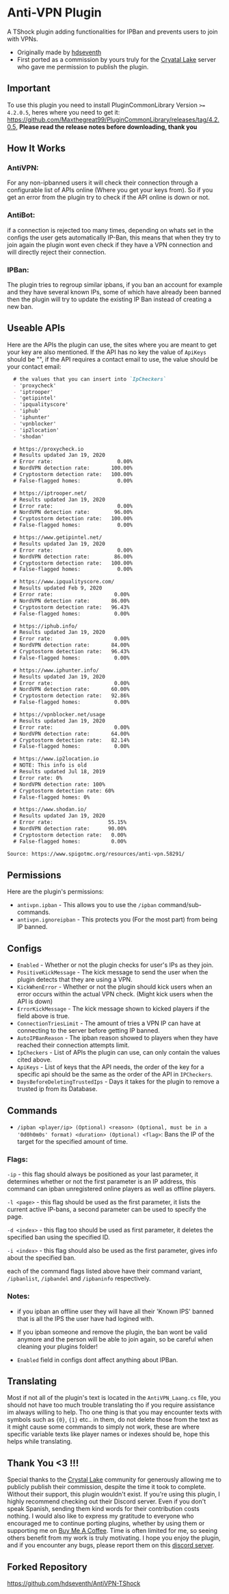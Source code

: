 
# Anti-VPN Plugin

A TShock plugin adding functionalities for IPBan and prevents users to join with VPNs.
- Originally made by [hdseventh](https://github.com/hdseventh)
- First ported as a commission by yours truly for the [Cryatal Lake](https://discord.gg/tFWzhWXFYh) server who gave me permission to publish the plugin.

## Important
To use this plugin you need to install PluginCommonLibrary Version `>= 4.2.0.5`, heres where you need to get it: https://github.com/Maxthegreat99/PluginCommonLibrary/releases/tag/4.2.0.5, **Please read the release notes before downloading, thank you**

## How It Works

### AntiVPN:
For any non-ipbanned users it will check their connection through a configurable list of APIs online (Where you get your keys from). So if you get an error from the plugin try to check if the API online is down or not.

### AntiBot:
if a connection is rejected too many times, depending on whats set in the configs the user gets automatically IP-Ban, this means that when they try to join again the plugin wont even check if they have a VPN connection and will directly reject their connection.

### IPBan:
The plugin tries to regroup similar ipbans, if you ban an account for example and they have several known IPs, some of which have already been banned then the plugin will try to update the existing IP Ban instead of creating a new ban. 

## Useable APIs

Here are the APIs the plugin can use, the sites where you are meant to get your key are also mentioned. If the API has no key  the value of `ApiKeys` should be "", if the API requires a contact email to use, the value should be your contact email:

```md
  # the values that you can insert into `IpCheckers`
  - 'proxycheck'
  - 'iptrooper'
  - 'getipintel'
  - 'ipqualityscore'
  - 'iphub'
  - 'iphunter'
  - 'vpnblocker'
  - 'ip2location'
  - 'shodan'

  # https://proxycheck.io
  # Results updated Jan 19, 2020
  # Error rate:                     0.00%
  # NordVPN detection rate:       100.00%
  # Cryptostorm detection rate:   100.00%
  # False-flagged homes:            0.00%

  # https://iptrooper.net/
  # Results updated Jan 19, 2020
  # Error rate:                     0.00%
  # NordVPN detection rate:        96.00%
  # Cryptostorm detection rate:   100.00%
  # False-flagged homes:            0.00%

  # https://www.getipintel.net/
  # Results updated Jan 19, 2020
  # Error rate:                     0.00%
  # NordVPN detection rate:        86.00%
  # Cryptostorm detection rate:   100.00%
  # False-flagged homes:            0.00%

  # https://www.ipqualityscore.com/
  # Results updated Feb 9, 2020
  # Error rate:                    0.00%
  # NordVPN detection rate:       86.00%
  # Cryptostorm detection rate:   96.43%
  # False-flagged homes:           0.00%

  # https://iphub.info/
  # Results updated Jan 19, 2020
  # Error rate:                    0.00%
  # NordVPN detection rate:       84.00%
  # Cryptostorm detection rate:   96.43%
  # False-flagged homes:           0.00%

  # https://www.iphunter.info/
  # Results updated Jan 19, 2020
  # Error rate:                    0.00%
  # NordVPN detection rate:       60.00%
  # Cryptostorm detection rate:   92.86%
  # False-flagged homes:           0.00%

  # https://vpnblocker.net/usage
  # Results updated Jan 19, 2020
  # Error rate:                    0.00%
  # NordVPN detection rate:       64.00%
  # Cryptostorm detection rate:   82.14%
  # False-flagged homes:           0.00%

  # https://www.ip2location.io
  # NOTE: This info is old
  # Results updated Jul 18, 2019
  # Error rate: 0%
  # NordVPN detection rate: 100%
  # Cryptostorm detection rate: 60%
  # False-flagged homes: 0%

  # https://www.shodan.io/
  # Results updated Jan 19, 2020
  # Error rate:                  55.15%
  # NordVPN detection rate:      90.00%
  # Cryptostorm detection rate:   0.00%
  # False-flagged homes:          0.00%

Source: https://www.spigotmc.org/resources/anti-vpn.58291/
```

## Permissions

Here are the plugin's permissions:

- `antivpn.ipban` - This allows you to use the `/ipban` command/sub-commands.
- `antivpn.ignoreipban` - This protects you (For the most part) from being IP banned.

## Configs

- `Enabled` - Whether or not the plugin checks for user's IPs as they join.
- `PositiveKickMessage` - The kick message to send the user when the plugin detects that they are using a VPN.
- `KickWhenError` - Whether or not the plugin should kick users when an error occurs within the actual VPN check. (Might kick users when the API is down)
- `ErrorKickMessage` - The kick message shown to kicked players if the field above is true.
- `ConnectionTriesLimit` - The amount of tries a VPN IP can have at connecting to the server before getting IP banned.
- `AutoIPBanReason` - The ipban reason showed to players when they have reached their connection attempts limit.
- `IpCheckers` - List of APIs the plugin can use, can only contain the values cited above.
- `ApiKeys` - List of keys that the API needs, the order of the key for a specific api should be the same as the order of the API in `IPCheckers`.
- `DaysBeforeDeletingTrustedIps` - Days it takes for the plugin to remove a trusted ip from its Database.

## Commands

- `/ipban <player/ip> (Optional) <reason> (Optional, must be in a '0d0h0m0s' format) <duration> (Optional) <flag>`: 
Bans the IP of the target for the specified amount of time. 

### Flags:
`-ip` - this flag should always be positioned as your last parameter, 
it determines whether or not the first parameter is an IP address, 
this command can ipban unregistered online players as well as offline players. 

`-l <page>` - this flag should be used as the first parameter, 
it lists the current active IP-bans, 
a second parameter can be used to specify the page.

`-d <index>` - this flag too should be used as first parameter,
it deletes the specified ban using the specified ID.

`-i <index>` - this flag should also be used as the first parameter,
gives info about the specified ban.

each of the command flags listed above have their command variant,
`/ipbanlist`, `/ipbandel` and `/ipbaninfo` respectively.

### Notes: 
- if you ipban an offline user they will have all their 'Known IPS' banned that is all the IPS the user have had logined with.

- If you ipban someone and remove the plugin,  the ban wont be valid anymore and the person will be able to join again, so be careful when cleaning your plugins folder! 

- `Enabled` field in configs dont affect anything about IPBan.


## Translating

Most if not all of the plugin's text is located in the `AntiVPN_Laang.cs` file, you should not have too much trouble translating tho if you require assistance im always willing to help. Tho one thing is that you may encounter texts with symbols such as `{0}`, `{1}` etc.. in them, do not delete those from the text as it might cause some commands to simply not work, these are where specific variable texts like player names or indexes should be, hope this helps while translating.

## Thank You <3 !!!
Special thanks to the [Crystal Lake](https://discord.gg/cXt6Urhhan) community for generously allowing me to publicly publish their commission, despite the time it took to complete. Without their support, this plugin wouldn't exist. If you're using this plugin, I highly recommend checking out their Discord server. Even if you don't speak Spanish, sending them kind words for their contribution costs nothing. I would also like to express my gratitude to everyone who encouraged me to continue porting plugins, whether by using them or supporting me on [Buy Me A Coffee](https://www.buymeacoffee.com/maxthegreat). Time is often limited for me, so seeing others benefit from my work is truly motivating. I hope you enjoy the plugin, and if you encounter any bugs, please report them on this [discord server](https://discord.gg/xmHax4BuUR).

## Forked Repository
https://github.com/hdseventh/AntiVPN-TShock

